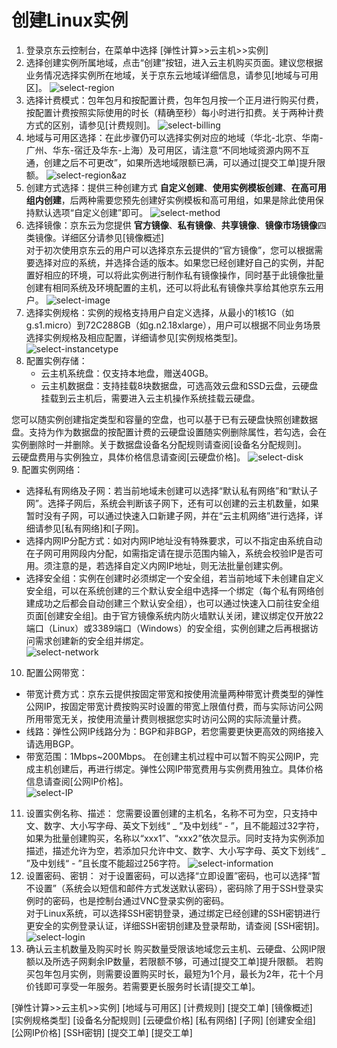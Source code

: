 # 创建Linux实例
1. 登录京东云控制台，在菜单中选择 [弹性计算>>云主机>>实例]
2. 选择创建实例所属地域，点击“创建”按钮，进入云主机购买页面。建议您根据业务情况选择实例所在地域，关于京东云地域详细信息，请参见[地域与可用区]。
![select-region][1]
3. 选择计费模式：包年包月和按配置计费，包年包月按一个正月进行购买付费，按配置计费按照实际使用的时长（精确至秒）每小时进行扣费。关于两种计费方式的区别，请参见[计费规则]。
![select-billing][2]
4. 地域与可用区选择：在此步骤仍可以选择实例对应的地域（华北-北京、华南-广州、华东-宿迁及华东-上海）及可用区，请注意“不同地域资源内网不互通，创建之后不可更改”，如果所选地域限额已满，可以通过[提交工单]提升限额。
![select-region&az][3]
5. 创建方式选择：提供三种创建方式 **自定义创建**、**使用实例模板创建**、**在高可用组内创建**，后两种需要您预先创建好实例模板和高可用组，如果是除此使用保持默认选项“自定义创建”即可。
![select-method][4]
6. 选择镜像：京东云为您提供 **官方镜像**、**私有镜像**、**共享镜像**、**镜像市场镜像**四类镜像。详细区分请参见[镜像概述]            
对于初次使用京东云的用户可以选择京东云提供的“官方镜像”，您可以根据需要选择对应的系统，并选择合适的版本。如果您已经创建好自己的实例，并配置好相应的环境，可以将此实例进行制作私有镜像操作，同时基于此镜像批量创建有相同系统及环境配置的主机，还可以将此私有镜像共享给其他京东云用户。 
![select-image][5]
7. 选择实例规格：实例的规格支持用户自定义选择，从最小的1核1G（如g.s1.micro）到72C288GB（如g.n2.18xlarge），用户可以根据不同业务场景选择实例规格及相应配置，详细请参见[实例规格类型]。
![select-instancetype][6]
8. 配置实例存储：
   * 云主机系统盘：仅支持本地盘，赠送40GB。                
   * 云主机数据盘：支持挂载8块数据盘，可选高效云盘和SSD云盘，云硬盘挂载到云主机后，需要进入云主机操作系统挂载云硬盘。      
   
您可以随实例创建指定类型和容量的空盘，也可以基于已有云硬盘快照创建数据盘。支持为作为数据盘的按配置计费的云硬盘设置随实例删除属性，若勾选，会在实例删除时一并删除。关于数据盘设备名分配规则请查阅[设备名分配规则]。      
云硬盘费用与实例独立，具体价格信息请查阅[云硬盘价格]。
![select-disk][7]        
9. 配置实例网络：
   * 选择私有网络及子网：若当前地域未创建可以选择“默认私有网络”和“默认子网”。选择子网后，系统会判断该子网下，还有可以创建的云主机数量，如果暂时没有子网，可以通过快速入口新建子网，并在“云主机网络”进行选择，详细请参见[私有网络]和[子网]。
   * 选择内网IP分配方式：如对内网IP地址没有特殊要求，可以不指定由系统自动在子网可用网段内分配，如需指定请在提示范围内输入，系统会校验IP是否可用。须注意的是，若选择自定义内网IP地址，则无法批量创建实例。
   * 选择安全组：实例在创建时必须绑定一个安全组，若当前地域下未创建自定义安全组，可以在系统创建的三个默认安全组中选择一个绑定（每个私有网络创建成功之后都会自动创建三个默认安全组），也可以通过快速入口前往安全组页面[创建安全组]。由于官方镜像系统内防火墙默认关闭，建议绑定仅开放22端口（Linux）或3389端口（Windows）的安全组，实例创建之后再根据访问需求创建新的安全组并绑定。    
![ select-network ][8]
10. 配置公网带宽：
   * 带宽计费方式：京东云提供按固定带宽和按使用流量两种带宽计费类型的弹性公网IP，按固定带宽计费按购买时设置的带宽上限值付费，而与实际访问公网所用带宽无关，按使用流量计费则根据您实时访问公网的实际流量计费。
   * 线路：弹性公网IP线路分为：BGP和非BGP，若您需要更快更高效的网络接入请选用BGP。                
   * 带宽范围：1Mbps~200Mbps。
在创建主机过程中可以暂不购买公网IP，完成主机创建后，再进行绑定。弹性公网IP带宽费用与实例费用独立。具体价格信息请查阅[公网IP价格]。      
![select-IP][9]
11. 设置实例名称、描述：
您需要设置创建的主机名，名称不可为空，只支持中文、数字、大小写字母、英文下划线“ _ ”及中划线“ - ”，且不能超过32字符，如果为批量创建购买，名称以“xxx1”、“xxx2”依次显示。同时支持为实例添加描述，描述允许为空，若添加只允许中文、数字、大小写字母、英文下划线“ _ ”及中划线“ - ”且长度不能超过256字符。
![select-information][10]
12. 设置密码、密钥：
对于设置密码，可以选择“立即设置”密码，也可以选择“暂不设置”（系统会以短信和邮件方式发送默认密码），密码除了用于SSH登录实例时的密码，也是控制台通过VNC登录实例的密码。                
对于Linux系统，可以选择SSH密钥登录，通过绑定已经创建的SSH密钥进行更安全的实例登录认证，详细SSH密钥创建及登录帮助，请查阅 [SSH密钥]。  
![select-login][11]
13. 确认云主机数量及购买时长
购买数量受限该地域您云主机、云硬盘、公网IP限额以及所选子网剩余IP数量，若限额不够，可通过[提交工单]提升限额。
若购买包年包月实例，则需要设置购买时长，最短为1个月，最长为2年，花十个月价钱即可享受一年服务。若需要更长服务时长请[提交工单]。


[弹性计算>>云主机>>实例]
[地域与可用区]
[计费规则]
[提交工单]
[镜像概述]    
[实例规格类型]
[设备名分配规则]
[云硬盘价格]
[私有网络]
[子网]
[创建安全组]
[公网IP价格]
[SSH密钥]
[提交工单]
[提交工单]


  [1]: ./images/Getting-Start-Linux-Create-Region.png "Getting-Start-Linux-Create-Region.png"
  [2]: ./images/Getting-Start-Linux-Create-billing.png "Getting-Start-Linux-Create-billing.png"
  [3]: ./images/Getting-Start-Linux-Create-Region&AZ.png "Getting-Start-Linux-Create-Region&AZ.png"
  [4]: ./images/Getting-Start-Linux-Create-method.png "Getting-Start-Linux-Create-method.png"
  [5]: ./images/Getting-Start-Linux-Create-image.png "Getting-Start-Linux-Create-image.png"
  [6]: ./images/Getting-Start-Linux-Create-type.png "Getting-Start-Linux-Create-type.png"
  [7]: ./images/Getting-Start-Linux-Create-disk.png "Getting-Start-Linux-Create-disk.png"
  [8]: ./images/Getting-Start-Linux-Create-network.png "Getting-Start-Linux-Create-network.png"
  [9]: ./images/Getting-Start-Linux-Create-IP.png "Getting-Start-Linux-Create-IP.png"
  [10]: ./images/Getting-Start-Linux-Create-information.png "Getting-Start-Linux-Create-information.png"
  [11]: ./images/Getting-Start-Linux-Create-login.png "Getting-Start-Linux-Create-login.png"